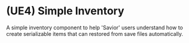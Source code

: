 # (UE4) Simple Inventory
A simple inventory component to help 'Savior' users understand how to create serializable items that can restored from save files automatically.
